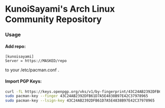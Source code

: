 KunoiSayami's Arch Linux Community Repository
====

### Usage

#### Add repo:

```
[kunoisayami]
Server = https://MASKED/repo
```
to your /etc/pacman.conf .

#### Import PGP Keys:

```bash
curl -fL https://keys.openpgp.org/vks/v1/by-fingerprint/43C24AB2392DFB61D7A5E4838B97E42C37978965 | sudo pacman-key --add -
sudo pacman-key --finger 43C24AB2392DFB61D7A5E4838B97E42C37978965
sudo pacman-key --lsign-key 43C24AB2392DFB61D7A5E4838B97E42C37978965
```